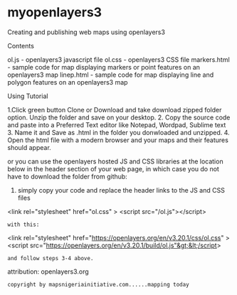 # myopenlayers3
Creating and publishing web maps using openlayers3

Contents

ol.js - openlayers3 javascript file
ol.css - openlayers3 CSS file
markers.html - sample code for map displaying markers or point features on an openlayers3 map
linep.html - sample code for map displaying line and polygon features on an openlayers3 map

Using Tutorial

1.Click green button Clone or Download and take download zipped folder option. Unzip the folder and save on your desktop.
2. Copy the source code and paste into a Preferred Text editor like Notepad, Wordpad, Sublime text
3. Name it and Save as .html in the folder you donwloaded and unzipped.
4. Open the html file with a modern browser and your maps and their features should appear.


or you can use the openlayers hosted JS and CSS libraries at the location below in the header section of your web page, in which case you do not have to download the folder from github:

1. simply copy your code and replace the header links to the JS and CSS files

&lt;link rel="stylesheet" href="ol.css" &gt;
    &lt;script src="/ol.js">&lt;/script&gt;
    
    with this:

&lt;link rel="stylesheet" href="https://openlayers.org/en/v3.20.1/css/ol.css" &gt;<br>
    &lt;script src="https://openlayers.org/en/v3.20.1/build/ol.js"&gt;&lt;/script&gt;
    
    and follow steps 3-4 above.



attribution: openlayers3.org

    copyright by mapsnigeriainitiative.com......mapping today
